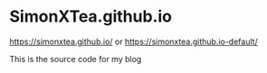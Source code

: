# SimonXTea.github.io
https://simonxtea.github.io/
or https://simonxtea.github.io-default/

This is the source code for my blog
